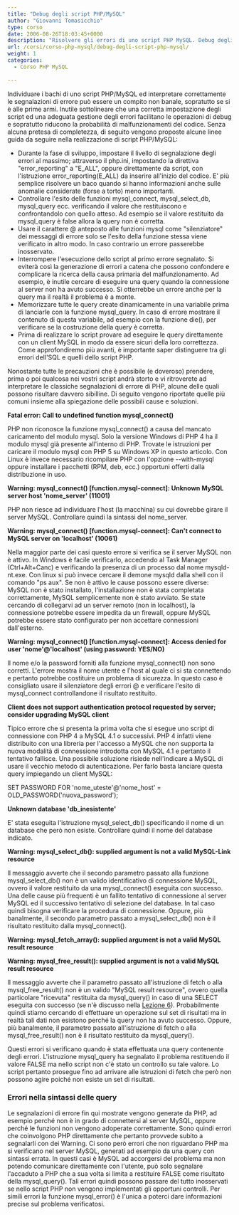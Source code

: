 ```yaml
---
title: "Debug degli script PHP/MySQL"
author: "Giovanni Tomasicchio"
type: corso
date: 2006-08-26T18:03:45+0000
description: "Risolvere gli errori di uno script PHP MySQL. Debug degli script PHP/MySQL"
url: /corsi/corso-php-mysql/debug-degli-script-php-mysql/
weight: 1
categories:
  - Corso PHP MySQL
  
---
```

 Individuare i bachi di uno script PHP/MySQL ed interpretare correttamente le segnalazioni di errore può essere un compito non banale, sopratutto se si è alle prime armi. Inutile sottolineare che una corretta impostazione degli script ed una adeguata gestione degli errori facilitano le operazioni di debug e sopratutto riducono la probabilità di malfunzionamenti del codice. Senza alcuna pretesa di completezza, di seguito vengono proposte alcune linee guida da seguire nella realizzazione di script PHP/MySQL:

- Durante la fase di sviluppo, impostare il livello di segnalazione degli errori al massimo; attraverso il php.ini, impostando la direttiva "error\_reporting" a "E\_ALL", oppure direttamente da script, con l'istruzione error\_reporting(E\_ALL) da inserire all'inizio del codice. E' più semplice risolvere un baco quando si hanno informazioni anche sulle anomalie considerate (forse a torto) meno importanti.
- Controllare l'esito delle funzioni mysql\_connect, mysql\_select\_db, mysql\_query ecc. verificando il valore che restituiscono e confrontandolo con quello atteso. Ad esempio se il valore restituito da mysql\_query è false allora la query non è corretta.
- Usare il carattere @ anteposto alle funzioni mysql come "silenziatore" dei messaggi di errore solo se l'esito della funzione stessa viene verificato in altro modo. In caso contrario un errore passerebbe inosservato.
- Interrompere l'esecuzione dello script al primo errore segnalato. Si eviterà così la generazione di errori a catena che possono confondere e complicare la ricerca della causa primaria del malfunzionamento. Ad esempio, è inutile cercare di eseguire una query quando la connessione al server non ha avuto successo. Si otterrebbe un errore anche per la query ma il realtà il problema è a monte.
- Memorizzare tutte le query create dinamicamente in una variabile prima di lanciarle con la funzione mysql\_query. In caso di errore mostrare il contenuto di questa variabile, ad esempio con la funzione die(), per verificare se la costruzione della query è corretta.
- Prima di realizzare lo script provare ad eseguire le query direttamente con un client MySQL in modo da essere sicuri della loro correttezza. Come approfondiremo più avanti, è importante saper distinguere tra gli errori dell'SQL e quelli dello script PHP.
 
 Nonostante tutte le precauzioni che è possibile (e doveroso) prendere, prima o poi qualcosa nei vostri script andrà storto e vi ritroverete ad interpretare le classiche segnalazioni di errore di PHP, alcune delle quali possono risultare davvero sibilline. Di seguito vengono riportate quelle più comuni insieme alla spiegazione delle possibili cause e soluzioni.

 **Fatal error: Call to undefined function mysql\_connect()**

 PHP non riconosce la funzione mysql\_connect() a causa del mancato caricamento del modulo mysql. Solo la versione Windows di PHP 4 ha il modulo mysql già presente all'interno di PHP. Trovate le istruzioni per caricare il modulo mysql con PHP 5 su Windows XP in questo articolo. Con Linux è invece necessario ricompilare PHP con l'opzione --with-mysql oppure installare i pacchetti (RPM, deb, ecc.) opportuni offerti dalla distribuzione in uso.

 **Warning: mysql\_connect() \[function.mysql-connect\]: Unknown MySQL server host 'nome\_server' (11001)**

 PHP non riesce ad individuare l'host (la macchina) su cui dovrebbe girare il server MySQL. Controllare quindi la sintassi del nome\_server.

 **Warning: mysql\_connect() \[function.mysql-connect\]: Can't connect to MySQL server on 'localhost' (10061)**

 Nella maggior parte dei casi questo errore si verifica se il server MySQL non è attivo. In Windows è facile verificarlo, accedendo al Task Manager (Ctrl+Alt+Canc) e verificando la presenza di un processo dal nome mysqld-nt.exe. Con linux si può invece cercare il demone mysqld dalla shell con il comando "ps aux". Se non è attivo le cause possono essere diverse: MySQL non è stato installato, l'installazione non è stata completata correttamente, MySQL semplicemente non è stato avviato. Se state cercando di collegarvi ad un server remoto (non in localhost), la connessione potrebbe essere impedita da un firewall, oppure MySQL potrebbe essere stato configurato per non accettare connessioni dall'esterno.

 **Warning: mysql\_connect() \[function.mysql-connect\]: Access denied for user 'nome'@'localhost' (using password: YES/NO)**

 Il nome e/o la password forniti alla funzione mysql\_connect() non sono corretti. L'errore mostra il nome utente e l'host al quale ci si sta connettendo e pertanto potrebbe costituire un problema di sicurezza. In questo caso è consigliato usare il silenziatore degli errori @ e verificare l'esito di mysql\_connect controllandone il risultato restituito.

 **Client does not support authentication protocol requested by server; consider upgrading MySQL client**

 Tipico errore che si presenta la prima volta che si esegue uno script di connessione con PHP 4 a MySQL 4.1 o successivi. PHP 4 infatti viene distribuito con una libreria per l'accesso a MySQL che non supporta la nuova modalità di connessione introdotta con MySQL 4.1 e pertanto il tentativo fallisce. Una possibile soluzione risiede nell'indicare a MySQL di usare il vecchio metodo di autenticazione. Per farlo basta lanciare questa query impiegando un client MySQL:

 SET PASSWORD FOR 'nome\_uteste'@'nome\_host' = OLD\_PASSWORD('nuova\_password');

 **Unknown database 'db\_inesistente'**

 E' stata eseguita l'istruzione mysql\_select\_db() specificando il nome di un database che però non esiste. Controllare quindi il nome del database indicato.

 **Warning: mysql\_select\_db(): supplied argument is not a valid MySQL-Link resource**

 Il messaggio avverte che il secondo parametro passato alla funzione mysql\_select\_db() non è un valido identificativo di connessione MySQL, ovvero il valore restituito da una mysql\_connect() eseguita con successo. Una delle cause più frequenti è un fallito tentativo di connessione al server MySQL ed il successivo tentativo di selezione del database. In tal caso quindi bisogna verificare la procedura di connessione. Oppure, più banalmente, il secondo parametro passato a mysql\_select\_db() non è il risultato restituito dalla mysql\_connect().

 **Warning: mysql\_fetch\_array(): supplied argument is not a valid MySQL result resource**

 **Warning: mysql\_free\_result(): supplied argument is not a valid MySQL result resource**

 Il messaggio avverte che il parametro passato all'istruzione di fetch o alla mysql\_free\_result() non è un valido "MySQL result resource", ovvero quella particolare "ricevuta" restituita da mysql\_query() in caso di una SELECT eseguita con successo (se n'è discusso nella [Lezione 6](http://www.phpnews.it/corsi/corso-php-mysql/selezione-dati-recupero-risultati-i/)). Probabilmente quindi stiamo cercando di effettuare un operazione sul set di risultati ma in realtà tali dati non esistono perché la query non ha avuto successo. Oppure, più banalmente, il parametro passato all'istruzione di fetch o alla mysql\_free\_result() non è il risultato restituito da mysql\_query().

 Questi errori si verificano quando è stata effettuata una query contenente degli errori. L'istruzione mysql\_query ha segnalato il problema restituendo il valore FALSE ma nello script non c'è stato un controllo su tale valore. Lo script pertanto prosegue fino ad arrivare alle istruzioni di fetch che però non possono agire poiché non esiste un set di risultati.

###  Errori nella sintassi delle query

 Le segnalazioni di errore fin qui mostrate vengono generate da PHP, ad esempio perché non è in grado di connettersi al server MySQL, oppure perché le funzioni non vengono adoperate correttamente. Sono quindi errori che coinvolgono PHP direttamente che pertanto provvede subito a segnalarli con dei Warning. Ci sono però errori che non riguardano PHP ma si verificano nel server MySQL, generati ad esempio da una query con sintassi errata. In questi casi è MySQL ad accorgersi del problema ma non potendo comunicare direttamente con l'utente, può solo segnalare l'accaduto a PHP che a sua volta si limita a restituire FALSE come risultato della mysql\_query(). Tali errori quindi possono passare del tutto inosservati se nello script PHP non vengono implementati gli opportuni controlli. Per simili errori la funzione mysql\_error() è l'unica a poterci dare informazioni precise sul problema verificatosi.